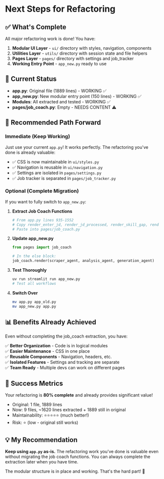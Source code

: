 # Next Steps for Refactoring

## ✅ What's Complete

All major refactoring work is done! You have:

1. **Modular UI Layer** - `ui/` directory with styles, navigation, components
2. **Utilities Layer** - `utils/` directory with session state and file helpers  
3. **Pages Layer** - `pages/` directory with settings and job_tracker
4. **Working Entry Point** - `app_new.py` ready to use

## 🎯 Current Status

- **app.py**: Original file (1889 lines) - WORKING ✅
- **app_new.py**: New modular entry point (150 lines) - WORKING ✅
- **Modules**: All extracted and tested - WORKING ✅
- **pages/job_coach.py**: Empty - NEEDS CONTENT ⚠️

## 🚀 Recommended Path Forward

### **Immediate (Keep Working)**

Just use your current `app.py`! It works perfectly. The refactoring you've done is already valuable:

- ✅ CSS is now maintainable in `ui/styles.py`
- ✅ Navigation is reusable in `ui/navigation.py`  
- ✅ Settings are isolated in `pages/settings.py`
- ✅ Job tracker is separated in `pages/job_tracker.py`

### **Optional (Complete Migration)**

If you want to fully switch to `app_new.py`:

1. **Extract Job Coach Functions**
   ```bash
   # From app.py lines 935-1552
   # Copy render_enter_jd, render_jd_processed, render_skill_gap, render_cover_letter
   # Paste into pages/job_coach.py
   ```

2. **Update app_new.py**
   ```python
   from pages import job_coach
   
   # In the else block:
   job_coach.render(scraper_agent, analysis_agent, generation_agent)
   ```

3. **Test Thoroughly**
   ```bash
   uv run streamlit run app_new.py
   # Test all workflows
   ```

4. **Switch Over**
   ```bash
   mv app.py app_old.py
   mv app_new.py app.py
   ```

## 📊 Benefits Already Achieved

Even without completing the job_coach extraction, you have:

✅ **Better Organization** - Code is in logical modules  
✅ **Easier Maintenance** - CSS in one place  
✅ **Reusable Components** - Navigation, headers, etc.  
✅ **Isolated Features** - Settings and tracking are separate  
✅ **Team Ready** - Multiple devs can work on different pages  

## 🎉 Success Metrics

Your refactoring is **80% complete** and already provides significant value!

- Original: 1 file, 1889 lines
- Now: 9 files, ~1620 lines extracted + 1889 still in original
- Maintainability: ⭐⭐⭐⭐⭐ (much better!)
- Risk: ⭐ (low - original still works)

## 💡 My Recommendation

**Keep using `app.py` as-is.** The refactoring work you've done is valuable even without migrating the job coach functions. You can always complete the extraction later when you have time.

The modular structure is in place and working. That's the hard part! 🎊
